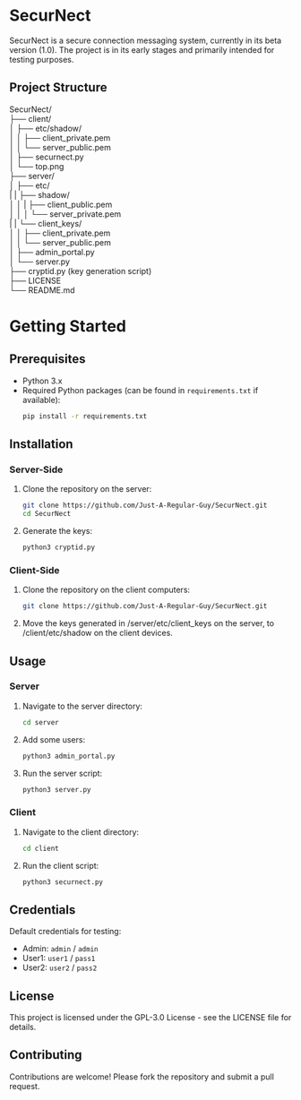 # SecurNect

SecurNect is a secure connection messaging system, currently in its beta version (1.0). The project is in its early stages and primarily intended for testing purposes.

## Project Structure

SecurNect/  
├── client/  
│ ├── etc/shadow/  
│ │ ├── client_private.pem  
│ │ └── server_public.pem  
│ ├── securnect.py  
│ └── top.png  
├── server/  
│ ├── etc/  
| | ├── shadow/  
│ │ | ├── client_public.pem  
│ │ │ └── server_private.pem  
| | └── client_keys/  
│ │   ├── client_private.pem  
│ │   └── server_public.pem  
│ ├── admin_portal.py  
│ └── server.py  
├── cryptid.py (key generation script)  
├── LICENSE  
└── README.md  

# Getting Started

## Prerequisites

- Python 3.x
- Required Python packages (can be found in `requirements.txt` if available):
   ```bash
   pip install -r requirements.txt
   ```

## Installation  

### Server-Side

1. Clone the repository on the server:
   ```bash
   git clone https://github.com/Just-A-Regular-Guy/SecurNect.git
   cd SecurNect
   ```
   
2. Generate the keys:
   ```bash
   python3 cryptid.py
   ```
  
### Client-Side

1. Clone the repository on the client computers:
   ```bash
   git clone https://github.com/Just-A-Regular-Guy/SecurNect.git
   ```
   
2. Move the keys generated in /server/etc/client_keys on the server, to /client/etc/shadow on the client devices.

## Usage

### Server

1. Navigate to the server directory:
   ```bash
   cd server
   ```

2. Add some users:
   ```bash
   python3 admin_portal.py
   ```

3. Run the server script:
   ```bash
   python3 server.py
   ```
   
### Client

1. Navigate to the client directory:
   ```bash
   cd client
   ```

3. Run the client script:
   ```bash
   python3 securnect.py
   ```
   
## Credentials

Default credentials for testing:

- Admin: `admin` / `admin`
- User1: `user1` / `pass1`
- User2: `user2` / `pass2`

## License

This project is licensed under the GPL-3.0 License - see the LICENSE file for details.

## Contributing

Contributions are welcome! Please fork the repository and submit a pull request.
